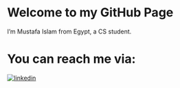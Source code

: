 # Welcome to my GitHub Page

I’m Mustafa Islam from Egypt, a CS student. 

# You can reach me via:

[![linkedin](https://cloud.githubusercontent.com/assets/17016297/18839848/0fc7e74e-83d2-11e6-8c6a-277fc9d6e067.png)][1]

[1]: https://www.linkedin.com/in/mustafaeslam/
